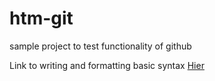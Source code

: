 # htm-git
sample project to test functionality of github

Link to writing and formatting basic syntax
[Hier](https://docs.github.com/en/get-started/writing-on-github/getting-started-with-writing-and-formatting-on-github/basic-writing-and-formatting-syntax)
